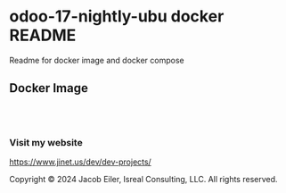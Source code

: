 # odoo-17-nightly-ubu docker README
Readme for docker image and docker compose

## Docker Image


<br/><br/>
### Visit my website

https://www.jinet.us/dev/dev-projects/

Copyright &copy; 2024 Jacob Eiler, Isreal Consulting, LLC.  All rights reserved.
